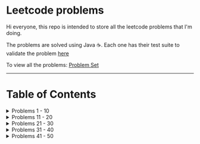 # Leetcode problems

Hi everyone, this repo is intended to store all the leetcode problems that I'm doing. 

The problems are solved using Java ☕. Each one has their test suite to validate the problem [here](src/test/java/com/example/demo/)

To view all the problems: [Problem Set](https://leetcode.com/problemset/)

--- 

# Table of Contents

<details>
  <summary>Problems 1 - 10</summary>
  
  1. [Two Sum](src/main/java/com/example/demo/twosum)
  2. [Add Two Numbers](src/main/java/com/example/demo/addtwonumbers)
  3. [Longest Substring](src/main/java/com/example/demo/longestsubstring)
  4. [Median of Two Sorted Arrays](src/main/java/com/example/demo/mediantwosortedarrays)
  5. [Longest Palindromic Substring](src/main/java/com/example/demo/longestpalindromicsubstring)
  6. [Zigzag Conversion](src/main/java/com/example/demo/zigzagconversion)
  7. [Reverse Integer](src/main/java/com/example/demo/reverseinteger)
  8. [String to Integer (atoi)](src/main/java/com/example/demo/stringtointeger)
  9. [Palindrome Number](src/main/java/com/example/demo/palindromenumber)
  10. [Regular Expression Matching](src/main/java/com/example/demo/regularexpressionmatching)
</details>


<details>
  <summary>Problems 11 - 20</summary>
  
  11. [Container With Most Water](src/main/java/com/example/demo/containerwithmostwater)
  12. [Integer to Roman](src/main/java/com/example/demo/integertoroman)
  13. [Roman to Integer](src/main/java/com/example/demo/romantointeger)
  14. [Longest Common Prefix](src/main/java/com/example/demo/longestcommonprefix)
  15. [3Sum](src/main/java/com/example/demo/threesum)
  16. [3Sum Closest](src/main/java/com/example/demo/threesumclosest)
  17. [Letter Combinations of a Phone Number](src/main/java/com/example/demo/phonenumberletters)
  18. [4Sum](src/main/java/com/example/demo/foursum)
  19. [Remove Nth Node From End of List](src/main/java/com/example/demo/removennode)
  20. [Valid Parentheses](src/main/java/com/example/demo/validparentheses)
</details>

<details>
  <summary>Problems 21 - 30</summary>
  
  21. [Merge Two Sorted Lists](src/main/java/com/example/demo/mergetwosortedlist)
  22. [Generate Parentheses](src/main/java/com/example/demo/generateparentheses)
  23. [Merge k Sorted Lists](src/main/java/com/example/demo/mergeksortedlist)
  24. [Swap Nodes in Pairs](src/main/java/com/example/demo/swapnodesinpairs)
  25. [Reverse Nodes in k-Group](src/main/java/com/example/demo/reversenodeskgroup)
  26. [Remove Duplicates from Sorted Array](src/main/java/com/example/demo/removeduplicatessortedarray)
  27. [Remove Element](src/main/java/com/example/demo/removeelement)
  28. [Find the Index of the First Occurrence in a String](src/main/java/com/example/demo/indexfirstoccurrence)
  29. [Divide Two Integers](src/main/java/com/example/demo/dividetwointegers)
  30. [Substring with Concatenation of All Words](src/main/java/com/example/demo/substringwithconcatenation)
</details>

<details>
  <summary>Problems 31 - 40</summary>
  
  31. [Next Permutation](src/main/java/com/example/demo/nextpermutation)
  32. [Longest Valid Parentheses](src/main/java/com/example/demo/longestvalidparentheses)
  33. [Search in Rotated Sorted Array](src/main/java/com/example/demo/searchrotatedsortedarray)
  34. [Find First and Last Position of Element in Sorted Array](src/main/java/com/example/demo/firstlastpositionsortedarray)
  35. [Search Insert Position](src/main/java/com/example/demo/searchinsertposition)
  36. [Valid Sudoku](src/main/java/com/example/demo/validsudoku)
  37. [Sudoku Solver](src/main/java/com/example/demo/sudokusolver)
  38. [Count and Say](src/main/java/com/example/demo/countandsay)
  39. [Combination Sum](src/main/java/com/example/demo/combinationsum)
  40. [Combination Sum II](src/main/java/com/example/demo/combinationsumtwo)
</details>

<details>
  <summary>Problems 41 - 50</summary>
  
  41. [First Missing Positive](src/main/java/com/example/demo/firstmissingpositive)
  42. [Trapping Rain Water](src/main/java/com/example/demo/trappingrainwater)
  43. [Multiply Strings](src/main/java/com/example/demo/multiplystrings)
</details>
